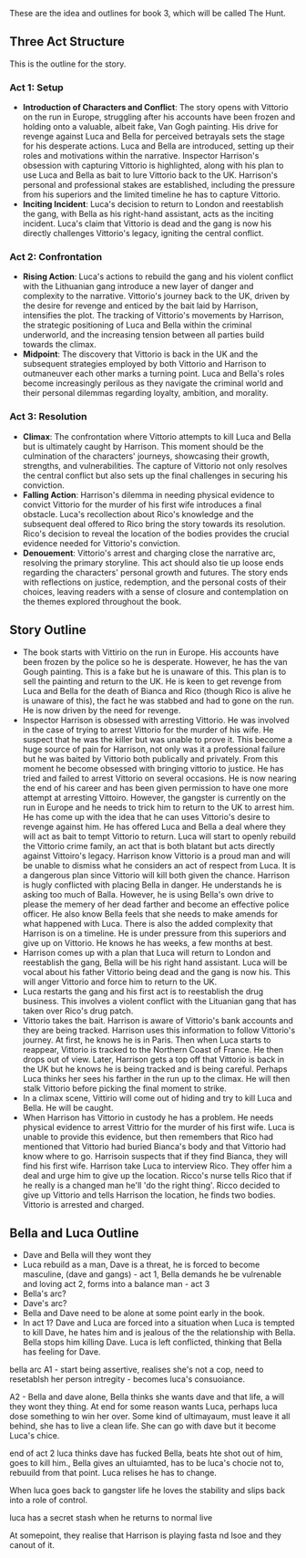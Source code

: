 These are the idea and outlines for book 3, which will be called The Hunt. 

## Three Act Structure
This is the outline for the story.
### Act 1: Setup
- **Introduction of Characters and Conflict**: The story opens with Vittorio on the run in Europe, struggling after his accounts have been frozen and holding onto a valuable, albeit fake, Van Gogh painting. His drive for revenge against Luca and Bella for perceived betrayals sets the stage for his desperate actions. Luca and Bella are introduced, setting up their roles and motivations within the narrative. Inspector Harrison's obsession with capturing Vittorio is highlighted, along with his plan to use Luca and Bella as bait to lure Vittorio back to the UK. Harrison's personal and professional stakes are established, including the pressure from his superiors and the limited timeline he has to capture Vittorio.
- **Inciting Incident**: Luca's decision to return to London and reestablish the gang, with Bella as his right-hand assistant, acts as the inciting incident. Luca's claim that Vittorio is dead and the gang is now his directly challenges Vittorio's legacy, igniting the central conflict.
### Act 2: Confrontation
- **Rising Action**: Luca's actions to rebuild the gang and his violent conflict with the Lithuanian gang introduce a new layer of danger and complexity to the narrative. Vittorio's journey back to the UK, driven by the desire for revenge and enticed by the bait laid by Harrison, intensifies the plot. The tracking of Vittorio's movements by Harrison, the strategic positioning of Luca and Bella within the criminal underworld, and the increasing tension between all parties build towards the climax.
- **Midpoint**: The discovery that Vittorio is back in the UK and the subsequent strategies employed by both Vittorio and Harrison to outmaneuver each other marks a turning point. Luca and Bella's roles become increasingly perilous as they navigate the criminal world and their personal dilemmas regarding loyalty, ambition, and morality.
### Act 3: Resolution
- **Climax**: The confrontation where Vittorio attempts to kill Luca and Bella but is ultimately caught by Harrison. This moment should be the culmination of the characters' journeys, showcasing their growth, strengths, and vulnerabilities. The capture of Vittorio not only resolves the central conflict but also sets up the final challenges in securing his conviction.
- **Falling Action**: Harrison's dilemma in needing physical evidence to convict Vittorio for the murder of his first wife introduces a final obstacle. Luca's recollection about Rico's knowledge and the subsequent deal offered to Rico bring the story towards its resolution. Rico's decision to reveal the location of the bodies provides the crucial evidence needed for Vittorio's conviction.
- **Denouement**: Vittorio's arrest and charging close the narrative arc, resolving the primary storyline. This act should also tie up loose ends regarding the characters' personal growth and futures. The story ends with reflections on justice, redemption, and the personal costs of their choices, leaving readers with a sense of closure and contemplation on the themes explored throughout the book.
## Story Outline
- The book starts with Vittirio on the run in Europe. His accounts have been frozen by the police so he is desperate. However, he has the van Gough painting. This is a fake but he is unaware of this. This plan is to sell the painting and return to the UK. He is keen to get revenge from Luca and Bella for the death of Bianca and Rico (though Rico is alive he is unaware of this), the fact he was stabbed and had to gone on the run. He is now driven by the need for revenge. 
- Inspector Harrison is obsessed with arresting Vittorio. He was involved in the case of trying to arrest Vittorio for the murder of his wife. He suspect that he was the killer but was unable to prove it. This become a huge source of pain for Harrison, not only was it a professional failure but he was baited by Vittorio both publically and privately. From this moment he become obsessed with bringing vittorio to justice. He has tried and failed to arrest Vittorio on several occasions. He is now nearing the end of his career and has been given permission to have one more attempt at arresting Vittoiro. However, the gangster is currently on the run in Europe and he needs to trick him to return to the UK to arrest him. He has come up with the idea that he can uses Vittorio's desire to revenge against him. He has offered Luca and Bella a deal where they will act as bait to tempt Vittorio to return. Luca will start to openly rebuild the Vittorio crime family, an act that is both blatant but acts directly against Vittoiro's legacy. Harrison know Vittorio is a proud man and will be unable to dismiss what he considers an act of respect from Luca. It is a dangerous plan since Vittorio will kill both given the chance. Harrison is hugly conflicted with placing Bella in danger. He understands he is asking too much of Balla. However, he is using Bella's own drive to please the memery of her dead farther and become an effective police officer. He also know Bella feels that she needs to make amends for what happened with Luca. There is also the added complexity that Harrison is on a timeline. He is under pressure from this superiors and give up on Vittorio. He knows he has weeks, a few months at best. 
- Harrison comes up with a plan that Luca will return to London and reestablish the gang, Bella will be his right hand assistant. Luca will be vocal about his father Vittorio being dead and the gang is now his. This will anger Vittorio and force him to return to the UK.
- Luca restarts the gang and his first act is to reestablish the drug business. This involves a violent conflict with the Lituanian gang that has taken over Rico's drug patch. 
- Vittorio takes the bait. Harrison is aware of Vittorio's bank accounts and they are being tracked. Harrison uses this information to follow Vittorio's journey. At first, he knows he is in Paris. Then when Luca starts to reappear, Vittorio is tracked to the Northern Coast of France. He then drops out of view. Later, Harrison gets a top off that Vittorio is back in the UK but he knows he is being tracked and is being careful. Perhaps Luca thinks her sees his farther in the run up to the climax. He will then stalk Vittorio before picking the final moment to strike. 
- In a climax scene, Vittirio will come out of hiding and try to kill Luca and Bella. He will be caught. 
- When Harrison has Vittorio in custody he has a problem. He needs physical evidence to arrest Vittrio for the murder of his first wife. Luca is unable to provide this evidence, but then remembers that Rico had mentioned that Vittorio had buried Bianca's body and that Vittorio had know where to go. Harrisoin suspects that if they find Bianca, they will find his first wife. Harrison take Luca to interview Rico. They offer him a deal and urge him to give up the location. Ricco's nurse tells Rico that if he really is a changed man he'll 'do the right thing'. Ricco decided to give up Vittorio and tells Harrison the location, he finds two bodies. Vittorio is arrested and charged. 
## Bella and Luca Outline
- Dave and Bella will they wont they
- Luca rebuild as a man, Dave is a threat, he is forced to become masculine, (dave and gangs) - act 1, Bella demands he be vulrenable and loving act 2, forms into a balance man - act 3
- Bella's arc?
- Dave's arc?
- Bella and Dave need to be alone at some point early in the book. 
- In act 1? Dave and Luca are forced into a situation when Luca is tempted to kill Dave, he hates him and is jealous of the the relationship with Bella. Bella stops him killing Dave. Luca is left conflicted, thinking that Bella has feeling for Dave.  

bella arc
A1 - start being assertive, realises she's not a cop, need to resetablsh her person intregity - becomes luca's consuoiance. 

A2 - Bella and dave alone, Bella thinks she wants dave and that life, a will they wont they thing. At end for some reason wants Luca, perhaps luca dose something to win her over. Some kind of ultimayaum, must leave it all behind, she has to live a clean life. She can go with dave but it become Luca's chice. 

end of act 2 luca thinks dave has fucked Bella, beats hte shot out of him, goes to kill him., Bella gives an ultuiamted, has to be luca's chocie not to, rebuuild from that point. Luca relises he has to change. 

When luca goes back to gangster life he loves the stability and slips back into a role of control. 

luca has a secret stash when he returns to normal live

At somepoint, they realise that Harrison is playing fasta nd lsoe and they canout of it. 